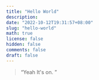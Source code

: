```yaml
---
title: "Hello World"
description:
date: "2022-10-12T19:31:57+08:00"
slug: "hello-world"
math: true
license: false
hidden: false
comments: false
draft: false
---
```


> “Yeah It's on. ”
